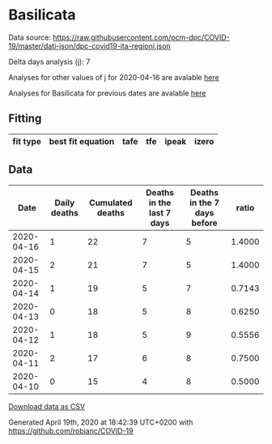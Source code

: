 # Basilicata

Data source: https://raw.githubusercontent.com/pcm-dpc/COVID-19/master/dati-json/dpc-covid19-ita-regioni.json

Delta days analysis (j): 7

Analyses for other values of j for 2020-04-16 are avalable [here](../2020-04-16/README.md)

Analyses for Basilicata for previous dates are avalable [here](../README.md)

## Fitting 
|fit type|best fit equation|tafe|tfe|ipeak|izero|
|-------|-----|--------|------|---|---|

## Data
|Date|Daily deaths|Cumulated deaths|Deaths in the last 7 days|Deaths in the 7 days before|ratio|
|----|----------|-----------|-------|--------------------|-----|
|2020-04-16|1|22|7|5|1.4000|
|2020-04-15|2|21|7|5|1.4000|
|2020-04-14|1|19|5|7|0.7143|
|2020-04-13|0|18|5|8|0.6250|
|2020-04-12|1|18|5|9|0.5556|
|2020-04-11|2|17|6|8|0.7500|
|2020-04-10|0|15|4|8|0.5000|

[Download data as CSV](COVID-19_basilicata_j7_2020-04-16.csv)

Generated April 19th, 2020 at 18:42:39 UTC+0200 with https://github.com/robianc/COVID-19
